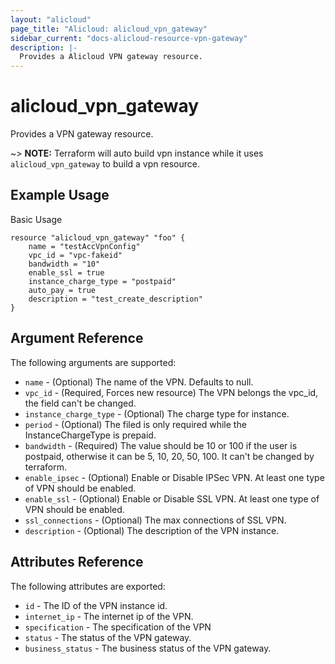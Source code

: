 ```yaml
---
layout: "alicloud"
page_title: "Alicloud: alicloud_vpn_gateway"
sidebar_current: "docs-alicloud-resource-vpn-gateway"
description: |-
  Provides a Alicloud VPN gateway resource.
---
```


# alicloud\_vpn_gateway

Provides a VPN gateway resource.

~> **NOTE:** Terraform will auto build vpn instance  while it uses `alicloud_vpn_gateway` to build a vpn resource.

## Example Usage

Basic Usage

```
resource "alicloud_vpn_gateway" "foo" {
    name = "testAccVpnConfig"
    vpc_id = "vpc-fakeid"
    bandwidth = "10"
    enable_ssl = true
    instance_charge_type = "postpaid"
    auto_pay = true
    description = "test_create_description"
}
```
## Argument Reference

The following arguments are supported:
* `name` - (Optional) The name of the VPN. Defaults to null.
* `vpc_id` - (Required, Forces new resource) The VPN belongs the vpc_id, the field can't be changed.
* `instance_charge_type` - (Optional) The charge type for instance.
* `period` - (Optional) The filed is only required while the InstanceChargeType is prepaid.
* `bandwidth` - (Required) The value should be 10 or 100 if the user is postpaid, otherwise it can be 5, 10, 20, 50, 100.
                   It can't be changed by terraform.
* `enable_ipsec` - (Optional) Enable or Disable IPSec VPN. At least one type of VPN should be enabled.
* `enable_ssl`  - (Optional) Enable or Disable SSL VPN.  At least one type of VPN should be enabled.
* `ssl_connections` - (Optional) The max connections of SSL VPN.
* `description` - (Optional) The description of the VPN instance.

## Attributes Reference

The following attributes are exported:

* `id` - The ID of the VPN instance id.
* `internet_ip` - The internet ip of the VPN.
* `specification` - The specification of the VPN
* `status` - The status of the VPN gateway.
* `business_status` - The business status of the VPN gateway.




